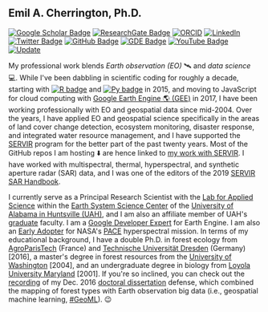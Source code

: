 ## Emil A. Cherrington, Ph.D.

[![Google Scholar Badge](https://img.shields.io/badge/Google-Scholar-lightgrey)](https://scholar.google.com/citations?user=DkrTBooAAAAJ&hl=en)
[![ResearchGate Badge](https://img.shields.io/badge/-ResearchGate-00CCBB?style=flat-square&logo=ResearchGate&logoColor=white)](https://www.researchgate.net/profile/Emil-Cherrington)
[![ORCID](https://img.shields.io/badge/ORCID-0000--0003--0524--4744-blue?style=flat-square&logo=orcid&logoColor=white)](https://orcid.org/0000-0003-0524-4744)
[![LinkedIn](https://img.shields.io/badge/LinkedIn-BzGEO-informational?style=flat-square&logo=linkedin&logoColor=white)](https://www.linkedin.com/in/bzgeo/)
[![Twitter Badge](https://img.shields.io/twitter/follow/BzGEO?style=social)](https://twitter.com/bzgeo)
[![GitHub Badge](https://img.shields.io/badge/-@BzGEO-181717?style=flat-square&logo=GitHub&logoColor=white)](https://github.com/bzgeo)
[![GDE Badge](https://img.shields.io/badge/GDE-Earth%20Engine-blue)](https://g.dev/bzgeo)
[![YouTube Badge](https://img.shields.io/badge/My-YouTube-crimson)](https://www.youtube.com/watch?v=cPfC1Cj2jLs&list=PL-xecztP0SNsVEftBhZNRVbPh5wwHKoAG)
[![Update](https://img.shields.io/github/last-commit/bzgeo/bzgeo?label=profile%20updated&style=flat-square)](https://github.com/bzgeo)
<!-- ![Visitor Badge](https://visitor-badge.laobi.icu/badge?page_id=bzgeo.bzgeo) -->
<!--[![GitHub Badge](https://img.shields.io/github/followers/bzgeo?style=social)](https://github.com/bzgeo?tab=followers)-->

My professional work blends *Earth observation (EO)* 🛰️ and *data science* 💻. While I've been dabbling in scientific coding for roughly a decade, starting with [![R badge](https://img.shields.io/badge/-R-276DC3?style=flat-square&logo=R&logoColor=white
)](https://cran.r-project.org/) and [![Py badge](https://img.shields.io/badge/-Python-3776AB?style=flat-square&logo=Python&logoColor=white)](https://www.python.org/) in 2015, and moving to JavaScript for cloud computing with [Google Earth Engine 🌎 (GEE)](https://code.earthengine.google.com/) in 2017, I have been working professionally with EO and geospatial data since mid-2004. Over the years, I have applied EO and geospatial science specifically in the areas of land cover change detection, ecosystem monitoring, disaster response, and integrated water resource management, and I have supported the [SERVIR](https://science.nasa.gov/category/missions/servir/) program for the better part of the past twenty years. Most of the GitHub repos I am hosting ⬇️ are hence linked to [my work with SERVIR](https://www.nasa.gov/image-article/scientist-emil-cherrington/). I have worked with multispectral, thermal, hyperspectral, and synthetic aperture radar (SAR) data, and I was one of the editors of the 2019 [SERVIR SAR Handbook](https://www.earthdata.nasa.gov/learn/earth-observation-data-basics/sar-handbook).

I currently serve as a Principal Research Scientist with the [Lab for Applied Science](https://www.uah.edu/essc/laboratory-for-applied-science) within the [Earth System Science Center](https://www.uah.edu/essc) of the [University of Alabama in Huntsville (UAH)](https://www.uah.edu), and I am also an affiliate member of UAH's [graduate](https://www.uah.edu/graduate/programs) faculty. I am a [Google Developer Expert](https://developers.google.com/profile/u/bzgeo) for Earth Engine. I am also an [Early Adopter](https://pace.oceansciences.org/people_ea.htm?id=127) for NASA's [PACE](https://pace.oceansciences.org/) hyperspectral mission. In terms of my educational background, I have a double Ph.D. in forest ecology from [AgroParisTech](https://www.agroparistech.fr/en) (France) and [Technische Universität Dresden](https://tu-dresden.de/?set_language=en) (Germany) [2016], a master's degree in forest resources from the [University of Washington](https://www.washington.edu/) [2004], and an undergraduate degree in biology from [Loyola University Maryland](https://www.loyola.edu/) [2001]. If you're so inclined, you can check out the [recording](https://www.youtube.com/watch?v=ZHlMsHHXU74) of my Dec. 2016 [doctoral dissertation](https://theses.hal.science/tel-01486533/) defense, which combined the mapping of forest types with Earth observation big data (i.e., geospatial machine learning, [#GeoML](https://bit.ly/geoml)). 😉
